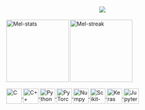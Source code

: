 
<h1 align="center">
  <a href="https://git.io/typing-svg">
    <img src="https://readme-typing-svg.herokuapp.com/?lines=Hello,+There!+👋;This+is+Melissa...;Nice+to+meet+you!&center=true&size=30">
  </a>
</h1>
<div>
  <a href="https://github.com/melissacorrealima">
    <img align="left" alt="Mel-stats" height="164" src="https://github-readme-stats.vercel.app/api?username=melissacorrealima&count_private=true&show_icons=true&theme=radical">
    <img align:"right" alt="Mel-streak" height="164" src="https://github-readme-streak-stats.herokuapp.com?user=melissacorrealima&theme=radical&hide_border=false">
    </div>

<div style="display: inline_block"><br>
<img align="center" alt="C" height="40" src="https://cdn.jsdelivr.net/gh/devicons/devicon@latest/icons/c/c-original.svg"> 
<img align="center" alt="C++" height="40" src="https://cdn.jsdelivr.net/gh/devicons/devicon@latest/icons/cplusplus/cplusplus-original.svg"> 
<img align="center" alt="Python" height="40" src="https://cdn.jsdelivr.net/gh/devicons/devicon@latest/icons/python/python-original.svg"> 
<img align="center" alt="PyTorch" height="40" src="https://cdn.jsdelivr.net/gh/devicons/devicon@latest/icons/pytorch/pytorch-original.svg" > 
<img align="center" alt="Numpy" height="40" src="https://cdn.jsdelivr.net/gh/devicons/devicon@latest/icons/numpy/numpy-original.svg"> 
<img align="center" alt="Scikit-Learn" height="40" src="https://cdn.jsdelivr.net/gh/devicons/devicon@latest/icons/scikitlearn/scikitlearn-original.svg"> 
<img align="center" alt="Keras" height="40" src="https://cdn.jsdelivr.net/gh/devicons/devicon@latest/icons/keras/keras-original.svg" > 
<img align="center" alt="Jupyter" height="40" src="https://cdn.jsdelivr.net/gh/devicons/devicon@latest/icons/jupyter/jupyter-original-wordmark.svg"> 
</div>
